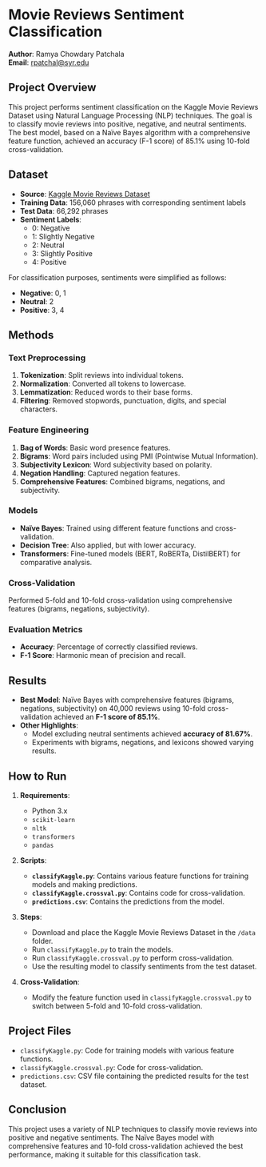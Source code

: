 # Movie Reviews Sentiment Classification

**Author**: Ramya Chowdary Patchala  
**Email**: rpatchal@syr.edu  

## Project Overview

This project performs sentiment classification on the Kaggle Movie Reviews Dataset using Natural Language Processing (NLP) techniques. The goal is to classify movie reviews into positive, negative, and neutral sentiments. The best model, based on a Naïve Bayes algorithm with a comprehensive feature function, achieved an accuracy (F-1 score) of 85.1% using 10-fold cross-validation.

## Dataset

- **Source**: [Kaggle Movie Reviews Dataset](https://www.kaggle.com/datasets)
- **Training Data**: 156,060 phrases with corresponding sentiment labels
- **Test Data**: 66,292 phrases
- **Sentiment Labels**: 
  - 0: Negative
  - 1: Slightly Negative
  - 2: Neutral
  - 3: Slightly Positive
  - 4: Positive

For classification purposes, sentiments were simplified as follows:
- **Negative**: 0, 1
- **Neutral**: 2
- **Positive**: 3, 4

## Methods

### Text Preprocessing
1. **Tokenization**: Split reviews into individual tokens.
2. **Normalization**: Converted all tokens to lowercase.
3. **Lemmatization**: Reduced words to their base forms.
4. **Filtering**: Removed stopwords, punctuation, digits, and special characters.

### Feature Engineering
1. **Bag of Words**: Basic word presence features.
2. **Bigrams**: Word pairs included using PMI (Pointwise Mutual Information).
3. **Subjectivity Lexicon**: Word subjectivity based on polarity.
4. **Negation Handling**: Captured negation features.
5. **Comprehensive Features**: Combined bigrams, negations, and subjectivity.

### Models
- **Naïve Bayes**: Trained using different feature functions and cross-validation.
- **Decision Tree**: Also applied, but with lower accuracy.
- **Transformers**: Fine-tuned models (BERT, RoBERTa, DistilBERT) for comparative analysis.

### Cross-Validation
Performed 5-fold and 10-fold cross-validation using comprehensive features (bigrams, negations, subjectivity).

### Evaluation Metrics
- **Accuracy**: Percentage of correctly classified reviews.
- **F-1 Score**: Harmonic mean of precision and recall.

## Results

- **Best Model**: Naïve Bayes with comprehensive features (bigrams, negations, subjectivity) on 40,000 reviews using 10-fold cross-validation achieved an **F-1 score of 85.1%**.
- **Other Highlights**:
  - Model excluding neutral sentiments achieved **accuracy of 81.67%**.
  - Experiments with bigrams, negations, and lexicons showed varying results.

## How to Run

1. **Requirements**:
   - Python 3.x
   - `scikit-learn`
   - `nltk`
   - `transformers`
   - `pandas`
   
2. **Scripts**:
   - **`classifyKaggle.py`**: Contains various feature functions for training models and making predictions.
   - **`classifyKaggle.crossval.py`**: Contains code for cross-validation.
   - **`predictions.csv`**: Contains the predictions from the model.
   
3. **Steps**:
   - Download and place the Kaggle Movie Reviews Dataset in the `/data` folder.
   - Run `classifyKaggle.py` to train the models.
   - Run `classifyKaggle.crossval.py` to perform cross-validation.
   - Use the resulting model to classify sentiments from the test dataset.

4. **Cross-Validation**:
   - Modify the feature function used in `classifyKaggle.crossval.py` to switch between 5-fold and 10-fold cross-validation.
   
## Project Files
- `classifyKaggle.py`: Code for training models with various feature functions.
- `classifyKaggle.crossval.py`: Code for cross-validation.
- `predictions.csv`: CSV file containing the predicted results for the test dataset.

## Conclusion

This project uses a variety of NLP techniques to classify movie reviews into positive and negative sentiments. The Naïve Bayes model with comprehensive features and 10-fold cross-validation achieved the best performance, making it suitable for this classification task.
